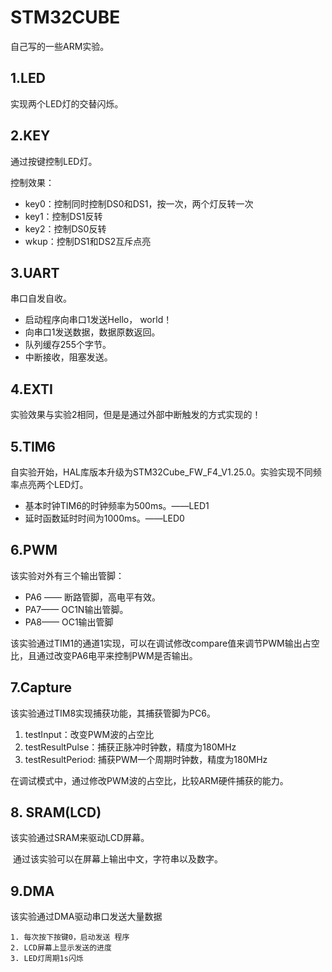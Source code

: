 # STM32CUBE 

自己写的一些ARM实验。



## 1.LED

实现两个LED灯的交替闪烁。



## 2.KEY

通过按键控制LED灯。

控制效果：

- key0：控制同时控制DS0和DS1，按一次，两个灯反转一次
- key1：控制DS1反转
- key2：控制DS0反转
- wkup：控制DS1和DS2互斥点亮



## 3.UART

串口自发自收。

- 启动程序向串口1发送Hello， world！
- 向串口1发送数据，数据原数返回。
- 队列缓存255个字节。
- 中断接收，阻塞发送。



## 4.EXTI

实验效果与实验2相同，但是是通过外部中断触发的方式实现的！



## 5.TIM6

自实验开始，HAL库版本升级为STM32Cube_FW_F4_V1.25.0。实验实现不同频率点亮两个LED灯。

- 基本时钟TIM6的时钟频率为500ms。——LED1
- 延时函数延时时间为1000ms。——LED0



## 6.PWM

该实验对外有三个输出管脚：

- PA6 —— 断路管脚，高电平有效。
- PA7—— OC1N输出管脚。
- PA8—— OC1输出管脚

该实验通过TIM1的通道1实现，可以在调试修改compare值来调节PWM输出占空比，且通过改变PA6电平来控制PWM是否输出。



## 7.Capture

该实验通过TIM8实现捕获功能，其捕获管脚为PC6。

1. testInput：改变PWM波的占空比
2. testResultPulse：捕获正脉冲时钟数，精度为180MHz
3. testResultPeriod: 捕获PWM一个周期时钟数，精度为180MHz

在调试模式中，通过修改PWM波的占空比，比较ARM硬件捕获的能力。



## 8. SRAM(LCD)

该实验通过SRAM来驱动LCD屏幕。

​	通过该实验可以在屏幕上输出中文，字符串以及数字。



## 9.DMA

该实验通过DMA驱动串口发送大量数据

 	1. 每次按下按键0，启动发送 程序
 	2. LCD屏幕上显示发送的进度
 	3. LED灯周期1s闪烁